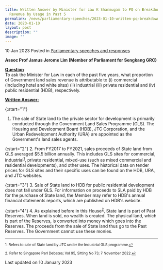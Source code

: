 ```yaml
---
title: Written Answer by Minister for Law K Shanmugam to PQ on Breakdown of GLS
  Revenue by Usage in Past 5
permalink: /news/parliamentary-speeches/2023-01-10-written-pq-breakdown-govt-land-sales-revenue-by-usage/
date: 2023-01-10
layout: post
description: ""
image: ""
---
```

10 Jan 2023 Posted in [Parliamentary speeches and responses](/news/parliamentary-speeches) 

**Assoc Prof Jamus Jerome Lim (Member of Parliament for Sengkang GRC)**

**<b><u>Question</u></b>** 
<br>To ask the Minister for Law in each of the past five years, what proportion of Government land sales revenue is attributable to (i) commercial (including hotel and white sites) (ii) industrial (iii) private residential and (iv) public residential (HDB), respectively.

**<b><u>Written Answer:</u></b>** 

{:start="1"} 
1.  The sale of State land to the private sector for development is primarily conducted through the Government Land Sales Programme (GLS). The Housing and Development Board (HDB), JTC Corporation, and the Urban Redevelopment Authority (URA) are appointed as the Government's land sales agents.

{:start="2"} 
2.  From FY2017 to FY2021, sales proceeds of State land from GLS averaged $5.5 billion annually. This includes GLS sites for commercial, industrial<sup><a href="#fn1" id="ref1">1</a></sup>, private residential, mixed-use (such as mixed commercial and residential developments), and other uses. The historical data on tender prices for GLS sites and their specific uses can be found on the HDB, URA, and JTC websites.

{:start="3"} 
3.  Sale of State land to HDB for public residential development does not fall under GLS. For information on proceeds to SLA paid by HDB for the purchase of State land, the Member may refer to HDB's annual financial statements reports, which are published on HDB's website.

{:start="4"} 
4.  As explained before in this House<sup><a href="#fn2" id="ref2">2</a></sup>, State land is part of Past Reserves. When land is sold, no wealth is created. The physical land, which is part of the Reserves, is converted into money which goes into the Reserves. The proceeds from the sale of State land thus go to the Past Reserves. The Government cannot use these monies.

 * * *
 
 <p><sup id="fn1">1. Refers to sale of State land by JTC under the Industrial GLS programme.<a href="#ref1" title="Jump back to footnote 1 in the text.">↩</a></sup></p>

<p><sup id="fn2">2. Refer to Singapore Parl Debates; Vol 95, Sitting No 73; 7 November 2022.<a href="#ref2" title="Jump back to footnote 2 in the text.">↩</a></sup></p>

<p class="right-side-updated">Last updated on 10 January 2023</p>